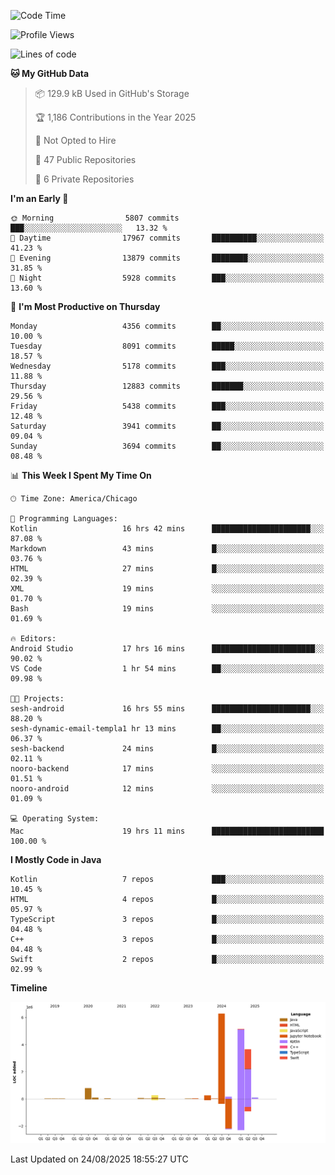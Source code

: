 <!--START_SECTION:waka-->
![Code Time](http://img.shields.io/badge/Code%20Time-1%2C447%20hrs%2056%20mins-blue)

![Profile Views](http://img.shields.io/badge/Profile%20Views-1-blue)

![Lines of code](https://img.shields.io/badge/From%20Hello%20World%20I%27ve%20Written-16.9%20million%20lines%20of%20code-blue)

**🐱 My GitHub Data** 

> 📦 129.9 kB Used in GitHub's Storage 
 > 
> 🏆 1,186 Contributions in the Year 2025
 > 
> 🚫 Not Opted to Hire
 > 
> 📜 47 Public Repositories 
 > 
> 🔑 6 Private Repositories 
 > 
**I'm an Early 🐤** 

```text
🌞 Morning                5807 commits        ███░░░░░░░░░░░░░░░░░░░░░░   13.32 % 
🌆 Daytime                17967 commits       ██████████░░░░░░░░░░░░░░░   41.23 % 
🌃 Evening                13879 commits       ████████░░░░░░░░░░░░░░░░░   31.85 % 
🌙 Night                  5928 commits        ███░░░░░░░░░░░░░░░░░░░░░░   13.60 % 
```
📅 **I'm Most Productive on Thursday** 

```text
Monday                   4356 commits        ██░░░░░░░░░░░░░░░░░░░░░░░   10.00 % 
Tuesday                  8091 commits        █████░░░░░░░░░░░░░░░░░░░░   18.57 % 
Wednesday                5178 commits        ███░░░░░░░░░░░░░░░░░░░░░░   11.88 % 
Thursday                 12883 commits       ███████░░░░░░░░░░░░░░░░░░   29.56 % 
Friday                   5438 commits        ███░░░░░░░░░░░░░░░░░░░░░░   12.48 % 
Saturday                 3941 commits        ██░░░░░░░░░░░░░░░░░░░░░░░   09.04 % 
Sunday                   3694 commits        ██░░░░░░░░░░░░░░░░░░░░░░░   08.48 % 
```


📊 **This Week I Spent My Time On** 

```text
🕑︎ Time Zone: America/Chicago

💬 Programming Languages: 
Kotlin                   16 hrs 42 mins      ██████████████████████░░░   87.08 % 
Markdown                 43 mins             █░░░░░░░░░░░░░░░░░░░░░░░░   03.76 % 
HTML                     27 mins             █░░░░░░░░░░░░░░░░░░░░░░░░   02.39 % 
XML                      19 mins             ░░░░░░░░░░░░░░░░░░░░░░░░░   01.70 % 
Bash                     19 mins             ░░░░░░░░░░░░░░░░░░░░░░░░░   01.69 % 

🔥 Editors: 
Android Studio           17 hrs 16 mins      ███████████████████████░░   90.02 % 
VS Code                  1 hr 54 mins        ██░░░░░░░░░░░░░░░░░░░░░░░   09.98 % 

🐱‍💻 Projects: 
sesh-android             16 hrs 55 mins      ██████████████████████░░░   88.20 % 
sesh-dynamic-email-templa1 hr 13 mins        ██░░░░░░░░░░░░░░░░░░░░░░░   06.37 % 
sesh-backend             24 mins             █░░░░░░░░░░░░░░░░░░░░░░░░   02.11 % 
nooro-backend            17 mins             ░░░░░░░░░░░░░░░░░░░░░░░░░   01.51 % 
nooro-android            12 mins             ░░░░░░░░░░░░░░░░░░░░░░░░░   01.09 % 

💻 Operating System: 
Mac                      19 hrs 11 mins      █████████████████████████   100.00 % 
```

**I Mostly Code in Java** 

```text
Kotlin                   7 repos             ███░░░░░░░░░░░░░░░░░░░░░░   10.45 % 
HTML                     4 repos             █░░░░░░░░░░░░░░░░░░░░░░░░   05.97 % 
TypeScript               3 repos             █░░░░░░░░░░░░░░░░░░░░░░░░   04.48 % 
C++                      3 repos             █░░░░░░░░░░░░░░░░░░░░░░░░   04.48 % 
Swift                    2 repos             █░░░░░░░░░░░░░░░░░░░░░░░░   02.99 % 
```



**Timeline**

![Lines of Code chart](https://raw.githubusercontent.com/phanijsp/phanijsp/main/assets/bar_graph.png)


 Last Updated on 24/08/2025 18:55:27 UTC
<!--END_SECTION:waka-->
